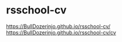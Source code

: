 # rsschool-cv

https://BullDozerinjo.github.io/rsschool-cv/
https://BullDozerinjo.github.io/rsschool-cv/cv
